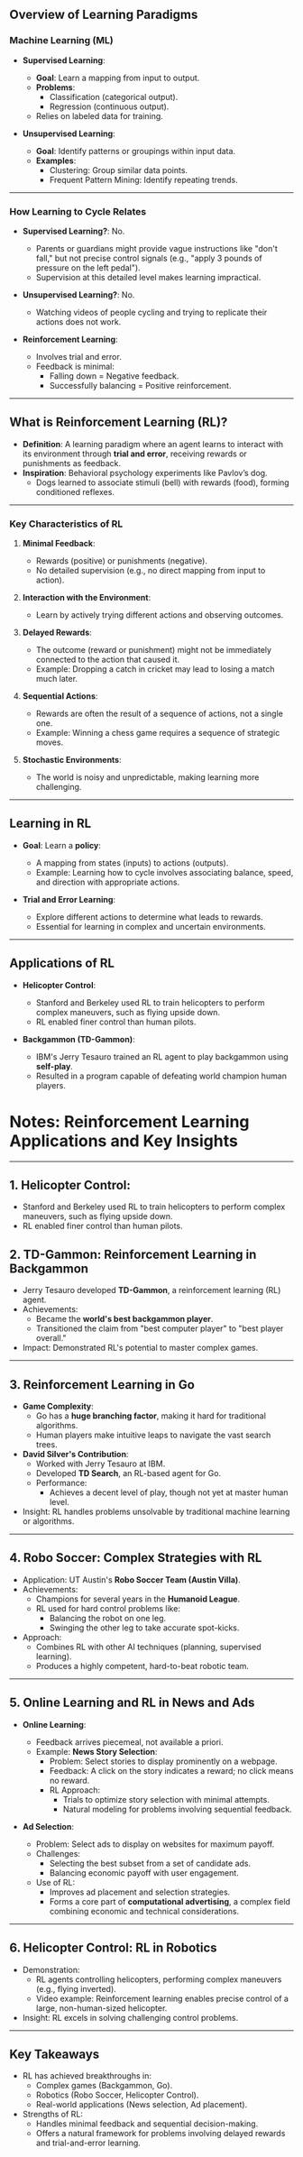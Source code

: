 ## Overview of Learning Paradigms

### **Machine Learning (ML)**

- **Supervised Learning**:
  - **Goal**: Learn a mapping from input to output.
  - **Problems**: 
    - Classification (categorical output).
    - Regression (continuous output).
  - Relies on labeled data for training.

- **Unsupervised Learning**:
  - **Goal**: Identify patterns or groupings within input data.
  - **Examples**:
    - Clustering: Group similar data points.
    - Frequent Pattern Mining: Identify repeating trends.

---

### **How Learning to Cycle Relates**

- **Supervised Learning?**: No.
  - Parents or guardians might provide vague instructions like "don't fall," but not precise control signals (e.g., "apply 3 pounds of pressure on the left pedal").
  - Supervision at this detailed level makes learning impractical.

- **Unsupervised Learning?**: No.
  - Watching videos of people cycling and trying to replicate their actions does not work.

- **Reinforcement Learning**:
  - Involves trial and error.
  - Feedback is minimal:
    - Falling down = Negative feedback.
    - Successfully balancing = Positive reinforcement.

---

## What is Reinforcement Learning (RL)?

- **Definition**: A learning paradigm where an agent learns to interact with its environment through **trial and error**, receiving rewards or punishments as feedback.
- **Inspiration**: Behavioral psychology experiments like Pavlov’s dog.
  - Dogs learned to associate stimuli (bell) with rewards (food), forming conditioned reflexes.

---

### Key Characteristics of RL

1. **Minimal Feedback**:
   - Rewards (positive) or punishments (negative).
   - No detailed supervision (e.g., no direct mapping from input to action).

2. **Interaction with the Environment**:
   - Learn by actively trying different actions and observing outcomes.

3. **Delayed Rewards**:
   - The outcome (reward or punishment) might not be immediately connected to the action that caused it.
   - Example: Dropping a catch in cricket may lead to losing a match much later.

4. **Sequential Actions**:
   - Rewards are often the result of a sequence of actions, not a single one.
   - Example: Winning a chess game requires a sequence of strategic moves.

5. **Stochastic Environments**:
   - The world is noisy and unpredictable, making learning more challenging.

---

## Learning in RL

- **Goal**: Learn a **policy**:
  - A mapping from states (inputs) to actions (outputs).
  - Example: Learning how to cycle involves associating balance, speed, and direction with appropriate actions.

- **Trial and Error Learning**:
  - Explore different actions to determine what leads to rewards.
  - Essential for learning in complex and uncertain environments.

---

## Applications of RL

- **Helicopter Control**:
  - Stanford and Berkeley used RL to train helicopters to perform complex maneuvers, such as flying upside down.
  - RL enabled finer control than human pilots.

- **Backgammon (TD-Gammon)**:
  - IBM's Jerry Tesauro trained an RL agent to play backgammon using **self-play**.
  - Resulted in a program capable of defeating world champion human players.


# Notes: Reinforcement Learning Applications and Key Insights

---

## **1. Helicopter Control**:
  - Stanford and Berkeley used RL to train helicopters to perform complex maneuvers, such as flying upside down.
  - RL enabled finer control than human pilots.

## **2. TD-Gammon: Reinforcement Learning in Backgammon**
- Jerry Tesauro developed **TD-Gammon**, a reinforcement learning (RL) agent.
- Achievements:
  - Became the **world's best backgammon player**.
  - Transitioned the claim from "best computer player" to "best player overall."
- Impact: Demonstrated RL's potential to master complex games.

---

## **3. Reinforcement Learning in Go**
- **Game Complexity**:
  - Go has a **huge branching factor**, making it hard for traditional algorithms.
  - Human players make intuitive leaps to navigate the vast search trees.
- **David Silver's Contribution**:
  - Worked with Jerry Tesauro at IBM.
  - Developed **TD Search**, an RL-based agent for Go.
  - Performance:
    - Achieves a decent level of play, though not yet at master human level.
- Insight: RL handles problems unsolvable by traditional machine learning or algorithms.

---

## **4. Robo Soccer: Complex Strategies with RL**
- Application: UT Austin's **Robo Soccer Team (Austin Villa)**.
- Achievements:
  - Champions for several years in the **Humanoid League**.
  - RL used for hard control problems like:
    - Balancing the robot on one leg.
    - Swinging the other leg to take accurate spot-kicks.
- Approach:
  - Combines RL with other AI techniques (planning, supervised learning).
  - Produces a highly competent, hard-to-beat robotic team.

---

## **5. Online Learning and RL in News and Ads**
- **Online Learning**:
  - Feedback arrives piecemeal, not available a priori.
  - Example: **News Story Selection**:
    - Problem: Select stories to display prominently on a webpage.
    - Feedback: A click on the story indicates a reward; no click means no reward.
    - RL Approach:
      - Trials to optimize story selection with minimal attempts.
      - Natural modeling for problems involving sequential feedback.

- **Ad Selection**:
  - Problem: Select ads to display on websites for maximum payoff.
  - Challenges:
    - Selecting the best subset from a set of candidate ads.
    - Balancing economic payoff with user engagement.
  - Use of RL:
    - Improves ad placement and selection strategies.
    - Forms a core part of **computational advertising**, a complex field combining economic and technical considerations.

---

## **6. Helicopter Control: RL in Robotics**
- Demonstration:
  - RL agents controlling helicopters, performing complex maneuvers (e.g., flying inverted).
  - Video example: Reinforcement learning enables precise control of a large, non-human-sized helicopter.
- Insight: RL excels in solving challenging control problems.

---

## **Key Takeaways**
- RL has achieved breakthroughs in:
  - Complex games (Backgammon, Go).
  - Robotics (Robo Soccer, Helicopter Control).
  - Real-world applications (News selection, Ad placement).
- Strengths of RL:
  - Handles minimal feedback and sequential decision-making.
  - Offers a natural framework for problems involving delayed rewards and trial-and-error learning.

